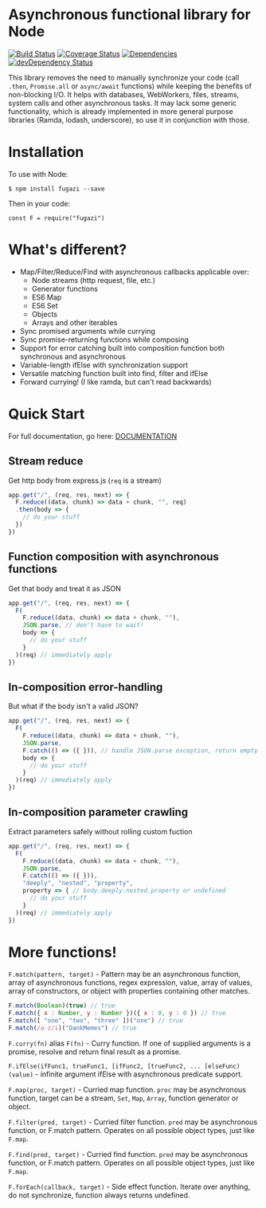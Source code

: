 Asynchronous functional library for Node
========================================
[![Build Status](https://travis-ci.org/LAJW/fugazi.svg?branch=master)](https://travis-ci.org/LAJW/fugazi)
[![Coverage Status](https://coveralls.io/repos/github/LAJW/fugazi/badge.svg?branch=master)](https://coveralls.io/github/LAJW/fugazi?branch=master)
[![Dependencies](https://david-dm.org/lajw/fugazi.svg)](https://david-dm.org/lajw/fugazi)
[![devDependency Status](https://david-dm.org/lajw/fugazi/dev-status.svg)](https://david-dm.org/lajw/fugazi#info=devDependencies)

This library removes the need to manually synchronize your code (call `.then`,
`Promise.all` or `async/await` functions) while keeping the benefits of
non-blocking I/O. It helps with databases, WebWorkers, files, streams, system
calls and other asynchronous tasks. It may lack some generic functionality,
which is already implemented in more general purpose libraries (Ramda, lodash,
underscore), so use it in conjunction with those.

# Installation

To use with Node:

    $ npm install fugazi --save

Then in your code:

    const F = require("fugazi")

# What's different?

 - Map/Filter/Reduce/Find with asynchronous callbacks applicable over:
   - Node streams (http request, file, etc.)
   - Generator functions
   - ES6 Map
   - ES6 Set
   - Objects
   - Arrays and other iterables
 - Sync promised arguments while currying
 - Sync promise-returning functions while composing
 - Support for error catching built into composition function both synchronous
   and asynchronous
 - Variable-length ifElse with synchronization support
 - Versatile matching function built into find, filter and ifElse
 - Forward currying! (I like ramda, but can't read backwards)

# Quick Start

For full documentation, go here: [DOCUMENTATION](https://github.com/LAJW/fugazi/blob/master/DOCS.md)

## Stream reduce 

Get http body from express.js (`req` is a stream)

```js
app.get("/", (req, res, next) => {
  F.reduce((data, chunk) => data + chunk, "", req)
  .then(body => {
    // do your stuff
  })
})
```

## Function composition with asynchronous functions

Get that body and treat it as JSON

```js
app.get("/", (req, res, next) => {
  F(
    F.reduce((data, chunk) => data + chunk, ""),
    JSON.parse, // don't have to wait!
    body => {
      // do your stuff
    }
  )(req) // immediately apply
})
```

## In-composition error-handling 

But what if the body isn't a valid JSON?

```js
app.get("/", (req, res, next) => {
  F(
    F.reduce((data, chunk) => data + chunk, ""),
    JSON.parse,
    F.catch(() => ({ })), // handle JSON.parse exception, return empty object
    body => {
      // do your stuff
    }
  )(req) // immediately apply
})
```

## In-composition parameter crawling

Extract parameters safely without rolling custom fuction

```js
app.get("/", (req, res, next) => {
  F(
    F.reduce((data, chunk) => data + chunk, ""),
    JSON.parse,
    F.catch(() => ({ })),
    "deeply", "nested", "property",
    property => { // body.deeply.nested.property or undefined
      // do your stuff
    }
  )(req) // immediately apply
})
```

# More functions!

`F.match(pattern, target)` - Pattern may be an asynchronous function, array of
asynchronous functions, regex expression, value, array of values, array of
constructors, or object with properties containing other matches.

```js
F.match(Boolean)(true) // true
F.match({ x : Number, y : Number })({ x : 0, y : 0 }) // true
F.match([ "one", "two", "three" ])("one") // true
F.match(/a-z/i)("DankMemes") // true
```

`F.curry(fn)` alias `F(fn)` - Curry function. If one of supplied arguments is a
promise, resolve and return final result as a promise.

`F.ifElse(ifFunc1, trueFunc1, [ifFunc2, [trueFunc2, ... [elseFunc)(value)` -
infinite argument ifElse with asynchronous predicate support.

`F.map(proc, target)` - Curried map function. `proc` may be asynchronous function, target
can be a stream, `Set`, `Map`, `Array`, function generator or object.

`F.filter(pred, target)` - Curried filter function. `pred` may be asynchronous
function, or F.match pattern. Operates on all possible object types, just like
`F.map`.

`F.find(pred, target)` - Curried find function. `pred` may be asynchronous
function, or F.match pattern. Operates on all possible object types, just like
`F.map`.

`F.forEach(callback, target)` - Side effect function. Iterate over anything, do
not synchronize, function always returns undefined. 
